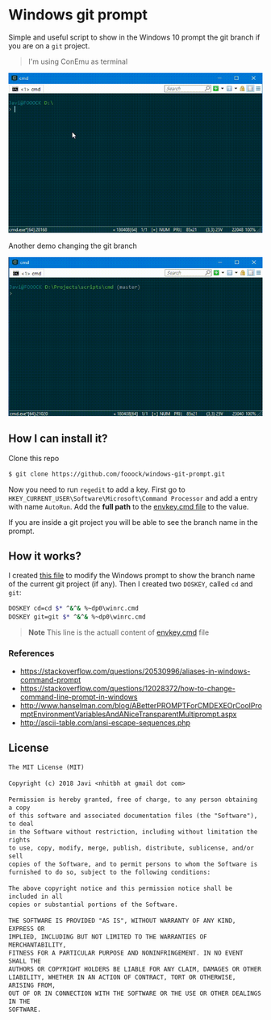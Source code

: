 # Windows git prompt
Simple and useful script to show in the Windows 10 prompt the git branch
if you are on a `git` project.
> I'm using ConEmu as terminal

![](demo.gif)

Another demo changing the git branch

![](demo1.gif)

## How I can install it?
Clone this repo
```bash
$ git clone https://github.com/fooock/windows-git-prompt.git
```

Now you need to run `regedit` to add a key. First go to
`HKEY_CURRENT_USER\Software\Microsoft\Command Processor` and add a 
entry with name `AutoRun`. Add the **full path** to the [envkey.cmd file](envkey.cmd) to the value.

If you are inside a git project you will be able to see the branch name 
in the prompt.

## How it works?
I created [this file](winrc.cmd) to modify the Windows prompt to show the branch name of the current git
project (if any). Then I created two `DOSKEY`, called `cd` and `git`:
```bash
DOSKEY cd=cd $* ^&^& %~dp0\winrc.cmd
DOSKEY git=git $* ^&^& %~dp0\winrc.cmd
```
> **Note** This line is the actuall content of [envkey.cmd](envkey.cmd) file

### References
* https://stackoverflow.com/questions/20530996/aliases-in-windows-command-prompt
* https://stackoverflow.com/questions/12028372/how-to-change-command-line-prompt-in-windows
* http://www.hanselman.com/blog/ABetterPROMPTForCMDEXEOrCoolPromptEnvironmentVariablesAndANiceTransparentMultiprompt.aspx
* http://ascii-table.com/ansi-escape-sequences.php

## License
```
The MIT License (MIT)

Copyright (c) 2018 Javi <nhitbh at gmail dot com>

Permission is hereby granted, free of charge, to any person obtaining a copy
of this software and associated documentation files (the "Software"), to deal
in the Software without restriction, including without limitation the rights
to use, copy, modify, merge, publish, distribute, sublicense, and/or sell
copies of the Software, and to permit persons to whom the Software is
furnished to do so, subject to the following conditions:

The above copyright notice and this permission notice shall be included in all
copies or substantial portions of the Software.

THE SOFTWARE IS PROVIDED "AS IS", WITHOUT WARRANTY OF ANY KIND, EXPRESS OR
IMPLIED, INCLUDING BUT NOT LIMITED TO THE WARRANTIES OF MERCHANTABILITY,
FITNESS FOR A PARTICULAR PURPOSE AND NONINFRINGEMENT. IN NO EVENT SHALL THE
AUTHORS OR COPYRIGHT HOLDERS BE LIABLE FOR ANY CLAIM, DAMAGES OR OTHER
LIABILITY, WHETHER IN AN ACTION OF CONTRACT, TORT OR OTHERWISE, ARISING FROM,
OUT OF OR IN CONNECTION WITH THE SOFTWARE OR THE USE OR OTHER DEALINGS IN THE
SOFTWARE.
```